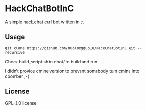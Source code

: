 # HackChatBotInC

A simple hack.chat curl bot written in c.

## Usage

```git clone https://github.com/huolongguo1O/HackChatBotInC.git --recursive```

Check build_script.sh in cbot/ to build and run.

I didn't provide cmine version to prevent somebody turn cmine into cbomber ;-(

## License

GPL-3.0 license